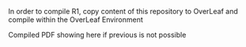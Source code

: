 In order to compile R1, copy content of this repository to OverLeaf and compile within the OverLeaf Environment

Compiled PDF showing here if previous is not possible
